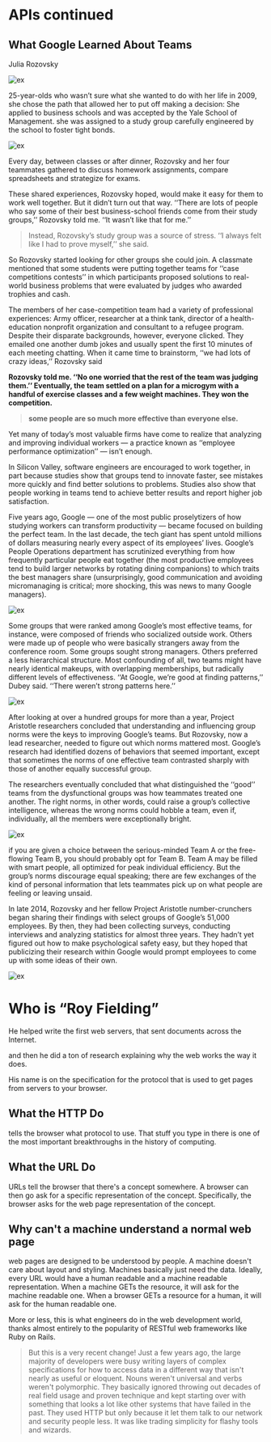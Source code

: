 # APIs continued

## What Google Learned About Teams

 Julia Rozovsky

![ex](Read07-j.png)

25-year-olds who wasn’t sure what she wanted to do with her life
in 2009, she chose the path that allowed her to put off making a decision: She applied to business schools and was accepted by the Yale School of Management.
she was assigned to a study group carefully engineered by the school to foster tight bonds.

![ex](Read07-1.png)

Every day, between classes or after dinner, Rozovsky and her four teammates gathered to discuss homework assignments, compare spreadsheets and strategize for exams.

These shared experiences, Rozovsky hoped, would make it easy for them to work well together.
But it didn’t turn out that way. ‘‘There are lots of people who say some of their best business-school friends come from their study groups,’’ Rozovsky told me. ‘‘It wasn’t like that for me.’’

> Instead, Rozovsky’s study group was a source of stress. ‘‘I always felt like I had to prove myself,’’ she said.

So Rozovsky started looking for other groups she could join.
A classmate mentioned that some students were putting together teams
for ‘‘case competitions contests’’  in which participants proposed solutions to real-world business problems
that were evaluated by judges who awarded trophies and cash.

The members of her case-competition team had a variety of professional experiences:
Army officer, researcher at a think tank, director of a health-education nonprofit organization and consultant to a refugee program.
Despite their disparate backgrounds, however, everyone clicked.
They emailed one another dumb jokes and usually spent the first 10 minutes of each meeting chatting.
When it came time to brainstorm, ‘‘we had lots of crazy ideas,’’ Rozovsky said

**Rozovsky told me. ‘‘No one worried that the rest of the team was judging them.’’ Eventually, the team settled on a plan for a micro­gym with a handful of exercise classes and a few weight machines. They won the competition.**

> **some people are so much more effective than everyone else.**

Yet many of today’s most valuable firms have come to realize that analyzing and improving individual workers ­— a practice known as ‘‘employee performance optimization’’ — isn’t enough.

In Silicon Valley, software engineers are encouraged to work together, in part because studies show that groups tend to innovate faster, see mistakes more quickly and find better solutions to problems. Studies also show that people working in teams tend to achieve better results and report higher job satisfaction.


Five years ago, Google — one of the most public proselytizers of how studying workers can transform productivity — became focused on building the perfect team. In the last decade, the tech giant has spent untold millions of dollars measuring nearly every aspect of its employees’ lives. Google’s People Operations department has scrutinized everything from how frequently particular people eat together (the most productive employees tend to build larger networks by rotating dining companions) to which traits the best managers share (unsurprisingly, good communication and avoiding micromanaging is critical; more shocking, this was news to many Google managers).

![ex](Read07-2.jpg)


Some groups that were ranked among Google’s most effective teams, for instance, were composed of friends who socialized outside work. Others were made up of people who were basically strangers away from the conference room. Some groups sought strong managers. Others preferred a less hierarchical structure. Most confounding of all, two teams might have nearly identical makeups, with overlapping memberships, but radically different levels of effectiveness. ‘‘At Google, we’re good at finding patterns,’’ Dubey said. ‘‘There weren’t strong patterns here.’’

![ex](Read07-5.png)

After looking at over a hundred groups for more than a year, Project Aristotle researchers concluded that understanding and influencing group norms were the keys to improving Google’s teams. But Rozovsky, now a lead researcher, needed to figure out which norms mattered most. Google’s research had identified dozens of behaviors that seemed important, except that sometimes the norms of one effective team contrasted sharply with those of another equally successful group.

The researchers eventually concluded that what distinguished the ‘‘good’’ teams from the dysfunctional groups was how teammates treated one another. The right norms, in other words, could raise a group’s collective intelligence, whereas the wrong norms could hobble a team, even if, individually, all the members were exceptionally bright.

![ex](Read07-3.jpg)


if you are given a choice between the serious-minded Team A or the free-flowing Team B, you should probably opt for Team B. Team A may be filled with smart people, all optimized for peak individual efficiency. But the group’s norms discourage equal speaking; there are few exchanges of the kind of personal information that lets teammates pick up on what people are feeling or leaving unsaid.


 In late 2014, Rozovsky and her fellow Project Aristotle number-crunchers began sharing their findings with select groups of Google’s 51,000 employees. By then, they had been collecting surveys, conducting interviews and analyzing statistics for almost three years. They hadn’t yet figured out how to make psychological safety easy, but they hoped that publicizing their research within Google would prompt employees to come up with some ideas of their own.

![ex](Read07-4.jpg)


# Who is “Roy Fielding”

He helped write the first web servers, that sent documents across the Internet.

and then he did a ton of research explaining why the web works the way it does.

His name is on the specification for the protocol that is used to get pages from servers to your browser.

## What the HTTP Do

tells the browser what protocol to use.
That stuff you type in there is one of the most important breakthroughs in the history of computing.

## What the URL Do

URLs tell the browser that there's a concept somewhere.
A browser can then go ask for a specific representation of the concept.
Specifically, the browser asks for the web page representation of the concept.

## Why can't a machine understand a normal web page

web pages are designed to be understood by people. A machine doesn't care about layout and styling.
Machines basically just need the data.
Ideally, every URL would have a human readable and a machine readable representation.
When a machine GETs the resource, it will ask for the machine readable one.
When a browser GETs a resource for a human, it will ask for the human readable one.

More or less, this is what engineers do in the web development world,
thanks almost entirely to the popularity of RESTful web frameworks like Ruby on Rails.

> But this is a very recent change! Just a few years ago, the large majority of developers were busy writing layers of complex specifications for how to access data in a different way that isn't nearly as useful or eloquent. Nouns weren't universal and verbs weren't polymorphic. They basically ignored throwing out decades of real field usage and proven technique and kept starting over with something that looks a lot like other systems that have failed in the past. They used HTTP but only because it let them talk to our network and security people less. It was like trading simplicity for flashy tools and wizards.

